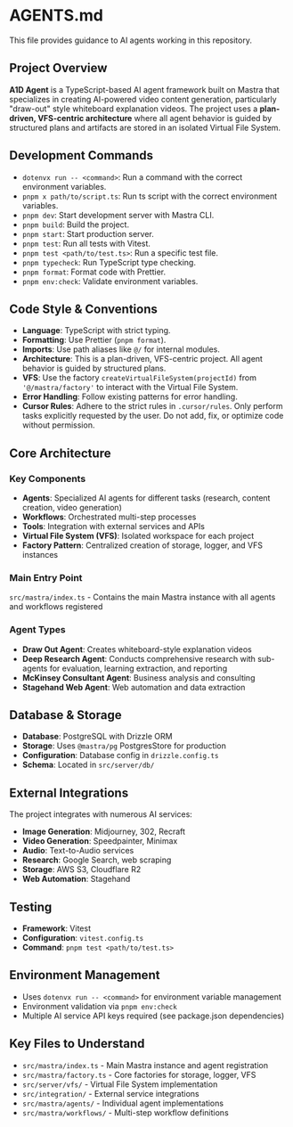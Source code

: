 # AGENTS.md

This file provides guidance to AI agents working in this repository.

## Project Overview

**A1D Agent** is a TypeScript-based AI agent framework built on Mastra that specializes in creating AI-powered video content generation, particularly "draw-out" style whiteboard explanation videos. The project uses a **plan-driven, VFS-centric architecture** where all agent behavior is guided by structured plans and artifacts are stored in an isolated Virtual File System.

## Development Commands
- `dotenvx run -- <command>`: Run a command with the correct environment variables.
- `pnpm x path/to/script.ts`: Run ts script with the correct environment variables.
- `pnpm dev`: Start development server with Mastra CLI.
- `pnpm build`: Build the project.
- `pnpm start`: Start production server.
- `pnpm test`: Run all tests with Vitest.
- `pnpm test <path/to/test.ts>`: Run a specific test file.
- `pnpm typecheck`: Run TypeScript type checking.
- `pnpm format`: Format code with Prettier.
- `pnpm env:check`: Validate environment variables.

## Code Style & Conventions

- **Language**: TypeScript with strict typing.
- **Formatting**: Use Prettier (`pnpm format`).
- **Imports**: Use path aliases like `@/` for internal modules.
- **Architecture**: This is a plan-driven, VFS-centric project. All agent behavior is guided by structured plans.
- **VFS**: Use the factory `createVirtualFileSystem(projectId)` from ` '@/mastra/factory'` to interact with the Virtual File System.
- **Error Handling**: Follow existing patterns for error handling.
- **Cursor Rules**: Adhere to the strict rules in `.cursor/rules`. Only perform tasks explicitly requested by the user. Do not add, fix, or optimize code without permission.

## Core Architecture

### Key Components

- **Agents**: Specialized AI agents for different tasks (research, content creation, video generation)
- **Workflows**: Orchestrated multi-step processes
- **Tools**: Integration with external services and APIs
- **Virtual File System (VFS)**: Isolated workspace for each project
- **Factory Pattern**: Centralized creation of storage, logger, and VFS instances

### Main Entry Point

`src/mastra/index.ts` - Contains the main Mastra instance with all agents and workflows registered

### Agent Types

- **Draw Out Agent**: Creates whiteboard-style explanation videos
- **Deep Research Agent**: Conducts comprehensive research with sub-agents for evaluation, learning extraction, and reporting
- **McKinsey Consultant Agent**: Business analysis and consulting
- **Stagehand Web Agent**: Web automation and data extraction

## Database & Storage

- **Database**: PostgreSQL with Drizzle ORM
- **Storage**: Uses `@mastra/pg` PostgresStore for production
- **Configuration**: Database config in `drizzle.config.ts`
- **Schema**: Located in `src/server/db/`

## External Integrations

The project integrates with numerous AI services:

- **Image Generation**: Midjourney, 302, Recraft
- **Video Generation**: Speedpainter, Minimax
- **Audio**: Text-to-Audio services
- **Research**: Google Search, web scraping
- **Storage**: AWS S3, Cloudflare R2
- **Web Automation**: Stagehand

## Testing

- **Framework**: Vitest
- **Configuration**: `vitest.config.ts`
- **Command**: `pnpm test <path/to/test.ts>`

## Environment Management

- Uses `dotenvx run -- <command>` for environment variable management
- Environment validation via `pnpm env:check`
- Multiple AI service API keys required (see package.json dependencies)

## Key Files to Understand

- `src/mastra/index.ts` - Main Mastra instance and agent registration
- `src/mastra/factory.ts` - Core factories for storage, logger, VFS
- `src/server/vfs/` - Virtual File System implementation
- `src/integration/` - External service integrations
- `src/mastra/agents/` - Individual agent implementations
- `src/mastra/workflows/` - Multi-step workflow definitions